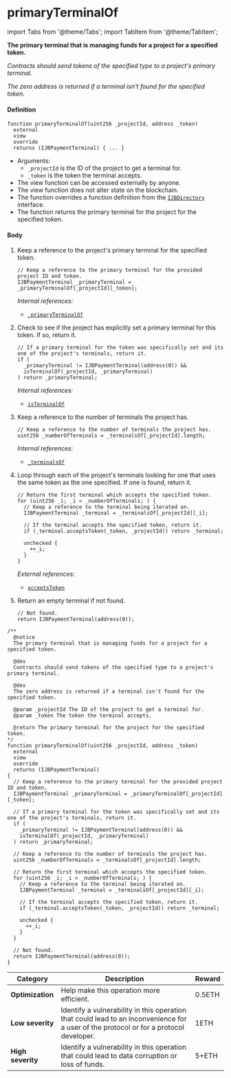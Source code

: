 # primaryTerminalOf

import Tabs from '@theme/Tabs';
import TabItem from '@theme/TabItem';

<Tabs>
<TabItem value="Step by step" label="Step by step">

**The primary terminal that is managing funds for a project for a specified token.**

_Contracts should send tokens of the specified type to a project's primary terminal._

_The zero address is returned if a terminal isn't found for the specified token._

#### Definition

```
function primaryTerminalOf(uint256 _projectId, address _token)
  external
  view
  override
  returns (IJBPaymentTerminal) { ... }
```

* Arguments:
  * `_projectId` is the ID of the project to get a terminal for.
  * `_token` is the token the terminal accepts.
* The view function can be accessed externally by anyone.
* The view function does not alter state on the blockchain.
* The function overrides a function definition from the [`IJBDirectory`](/docs/dev/v3/api/interfaces/ijbdirectory.md) interface.
* The function returns the primary terminal for the project for the specified token.

#### Body

1.  Keep a reference to the project's primary terminal for the specified token.

    ```
    // Keep a reference to the primary terminal for the provided project ID and token.
    IJBPaymentTerminal _primaryTerminal = _primaryTerminalOf[_projectId][_token];
    ```

    _Internal references:_

    * [`_primaryTerminalOf`](/docs/dev/v3/api/contracts/jbdirectory/properties/-_primaryterminalof.md)

2.  Check to see if the project has explicitly set a primary terminal for this token. If so, return it.

    ```
    // If a primary terminal for the token was specifically set and its one of the project's terminals, return it.
    if (
      _primaryTerminal != IJBPaymentTerminal(address(0)) &&
      isTerminalOf(_projectId, _primaryTerminal)
    ) return _primaryTerminal;
    ```

    _Internal references:_

    * [`isTerminalOf`](/docs/dev/v3/api/contracts/jbdirectory/read/isterminalof.md)

3.  Keep a reference to the number of terminals the project has.

    ```
    // Keep a reference to the number of terminals the project has.
    uint256 _numberOfTerminals = _terminalsOf[_projectId].length;
    ```

    _Internal references:_

    * [`_terminalsOf`](/docs/dev/v3/api/contracts/jbdirectory/properties/-_terminalsof.md)


4.  Loop through each of the project's terminals looking for one that uses the same token as the one specified. If one is found, return it.

    ```
    // Return the first terminal which accepts the specified token.
    for (uint256 _i; _i < _numberOfTerminals; ) {
      // Keep a reference to the terminal being iterated on.
      IJBPaymentTerminal _terminal = _terminalsOf[_projectId][_i];

      // If the terminal accepts the specified token, return it.
      if (_terminal.acceptsToken(_token, _projectId)) return _terminal;

      unchecked {
        ++_i;
      }
    }
    ```

    _External references:_

    * [`acceptsToken`](/docs/dev/v3/api/contracts/or-payment-terminals/or-abstract/jbsingletokenpaymentterminal/read/acceptstoken.md)
5.  Return an empty terminal if not found.

    ```
    // Not found.
    return IJBPaymentTerminal(address(0));
    ```

</TabItem>

<TabItem value="Code" label="Code">

```
/**
  @notice
  The primary terminal that is managing funds for a project for a specified token.

  @dev
  Contracts should send tokens of the specified type to a project's primary terminal.

  @dev
  The zero address is returned if a terminal isn't found for the specified token.

  @param _projectId The ID of the project to get a terminal for.
  @param _token The token the terminal accepts.

  @return The primary terminal for the project for the specified token.
*/
function primaryTerminalOf(uint256 _projectId, address _token)
  external
  view
  override
  returns (IJBPaymentTerminal)
{
  // Keep a reference to the primary terminal for the provided project ID and token.
  IJBPaymentTerminal _primaryTerminal = _primaryTerminalOf[_projectId][_token];

  // If a primary terminal for the token was specifically set and its one of the project's terminals, return it.
  if (
    _primaryTerminal != IJBPaymentTerminal(address(0)) &&
    isTerminalOf(_projectId, _primaryTerminal)
  ) return _primaryTerminal;

  // Keep a reference to the number of terminals the project has.
  uint256 _numberOfTerminals = _terminalsOf[_projectId].length;

  // Return the first terminal which accepts the specified token.
  for (uint256 _i; _i < _numberOfTerminals; ) {
    // Keep a reference to the terminal being iterated on.
    IJBPaymentTerminal _terminal = _terminalsOf[_projectId][_i];

    // If the terminal accepts the specified token, return it.
    if (_terminal.acceptsToken(_token, _projectId)) return _terminal;

    unchecked {
      ++_i;
    }
  }

  // Not found.
  return IJBPaymentTerminal(address(0));
}
```

</TabItem>

<TabItem value="Bug bounty" label="Bug bounty">

| Category          | Description                                                                                                                            | Reward |
| ----------------- | -------------------------------------------------------------------------------------------------------------------------------------- | ------ |
| **Optimization**  | Help make this operation more efficient.                                                                                               | 0.5ETH |
| **Low severity**  | Identify a vulnerability in this operation that could lead to an inconvenience for a user of the protocol or for a protocol developer. | 1ETH   |
| **High severity** | Identify a vulnerability in this operation that could lead to data corruption or loss of funds.                                        | 5+ETH  |

</TabItem>
</Tabs>
